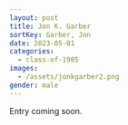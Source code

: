 ```yaml
---
layout: post
title: Jon K. Garber
sortKey: Garber, Jon
date: 2023-05-01
categories:
  - class-of-1985
images:
  - /assets/jonkgarber2.png
gender: male
---
```

E﻿ntry coming soon.